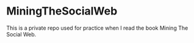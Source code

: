 # MiningTheSocialWeb
This is a private repo used for practice when I read the book Mining The Social Web.
